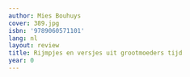 ```yaml
---
author: Mies Bouhuys
cover: 389.jpg
isbn: '9789060571101'
lang: nl
layout: review
title: Rijmpjes en versjes uit grootmoeders tijd
year: 0
---
```


